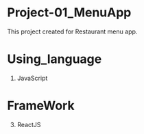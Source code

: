 # Project-01_MenuApp
This project created for Restaurant menu app. 
# Using_language 
  1. JavaScript
# FrameWork 
  3. ReactJS

